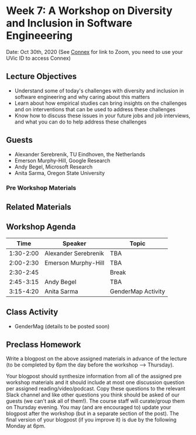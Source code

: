 # Week 7: A Workshop on Diversity and Inclusion in Software Engineeering

Date: Oct 30th, 2020
(See [Connex]( https://connex.csc.uvic.ca/portal/site/emse2020) for link to Zoom, you need to use your UVic ID to access Connex)

## Lecture Objectives

- Understand some of today's challenges with diversity and inclusion in software engineering and why caring about this matters
- Learn about how empirical studies can bring insights on the challenges and on interventions that can be used to address these challenges
- Know how to discuss these issues in your future jobs and job interviews, and what you can do to help address these challenges

## Guests
- Alexander Serebrenik, TU Eindhoven, the Netherlands
- Emerson Murphy-Hill, Google Research
- Andy Begel, Microsoft Research
- Anita Sarma, Oregon State University

### Pre Workshop Materials 

## Related Materials

## Workshop Agenda 

| Time | Speaker | Topic | 
| ------- | ------------------- | --------------------------------- | 
| 1:30-2:00 |  Alexander Serebrenik |  TBA | 
| 2:00-2:30 |  Emerson Murphy-Hill | TBA |
| 2:30-2:45 |  | Break |
| 2:45-3:15 | Andy Begel | TBA |
| 3:15-4:20 | Anita Sarma| GenderMap Activity |

## Class Activity
- GenderMag (details to be posted soon)

## Preclass Homework

Write a blogpost on the above assigned materials in advance of the lecture 
(to be completed by 6pm the day before the workshop --> Thursday).

Your blogpost should synthesize information from all of the assigned pre workshop materials and it
should include at most one discussion question per assigned reading/video/podcast. 
Copy these questions to the relevant Slack channel and like other questions you think should be asked of our guests (we can't ask all of them!). 
The course staff will curate/group them on Thursday evening. 
You may (and are encouraged to) update your blogpost after the workshop (but in a separate section of the post). 
The final version of your blogpost (if you improve it) is due by the following Monday at 6pm.
